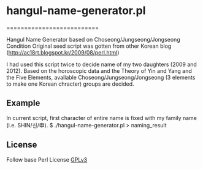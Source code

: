 # hangul-name-generator.pl
==========================

Hangul Name Generator based on Choseong/Jungseong/Jongseong Condition
Original seed script was gotten from other Korean blog (http://ac18rt.blogspot.kr/2009/08/perl.html)

I had used this script twice to decide name of my two daughters (2009 and 2012).
Based on the horoscopic data and the Theory of Yin and Yang and the Five Elements,
available Choseong/Jungseong/Jongseong (3 elements to make one Korean chracter) groups are decided.

## Example
In current script, first character of entire name is fixed with my family name (i.e. SHIN/신/申).
    $ ./hangul-name-generator.pl > naming_result

## License
Follow base Perl License
[GPLv3](https://github.com/nanishin/hangul-name-generator/blob/master/LICENSE)
